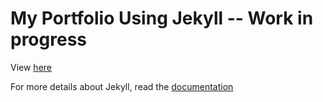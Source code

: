 My Portfolio Using Jekyll -- Work in progress 
=========================

View [here](https://davidlstarr.github.io/)

For more details about Jekyll, read the [documentation](http://jekyllrb.com/)
